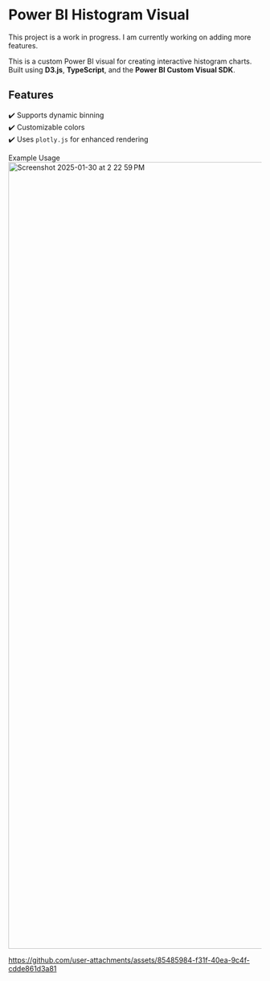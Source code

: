 # Power BI Histogram Visual

This project is a work in progress. I am currently working on adding more features.

This is a custom Power BI visual for creating interactive histogram charts. Built using **D3.js**, **TypeScript**, and the **Power BI Custom Visual SDK**.

## Features
✔️ Supports dynamic binning  
✔️ Customizable colors  
✔️ Uses `plotly.js` for enhanced rendering

Example Usage
<img width="1564" alt="Screenshot 2025-01-30 at 2 22 59 PM" src="https://github.com/user-attachments/assets/472c8573-31a8-4f03-9f01-70ca2a44004a" />


https://github.com/user-attachments/assets/85485984-f31f-40ea-9c4f-cdde861d3a81

